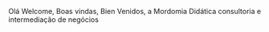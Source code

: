 Olá Welcome, Boas vindas, Bien Venidos, a Mordomia Didática consultoria e intermediação de negócios

